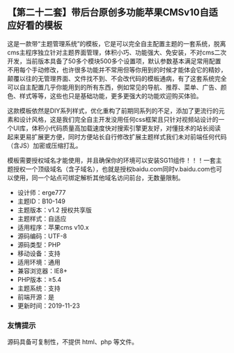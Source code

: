 ## 【第二十二套】带后台原创多功能苹果CMSv10自适应好看的模板

这是一款带“主题管理系统”的模板，它是可以完全自主配置主题的一套系统，脱离cms主程序独立针对主题界面管理，体积小巧、功能强大、免安装，不对cms二次开发，当前版本具备了50多个模块500多个设置项，默认参数基本满足常用配置不用每个手动修改，也许很多功能并不常用但等你用到的时候才能体会它的精妙，颠覆以往的无管理界面、文件找不到、不会改代码的模板通病，有了这套系统完全可以自主配置几乎你能用到的所有东西，例如常见的导航、推荐、菜单、广告、颜色、样式等等，这些也只是基础功能，更多更强大的功能欢迎购买体验。

这款模板依然是DIY系列样式，优化重构了前期同系列的不足，添加了更流行的元素和设计风格，这是我们完全自主开发没用任何css框架且只针对视频站设计的一个UI库，体积小代码质量高加载速度快对搜索引擎更友好，对懂技术的站长阅读起来更易扩展更方便，同时方便站长自行修改扩展主题样式我们未对前端任何代码（含JS）加密或压缩打乱。

模板需要授权域名才能使用，并且确保你的环境可以安装SG11组件！！！一套主题授权一个顶级域名（含子域名），也就是授权baidu.com同时v.baidu.com也可以使用，同一个站点可绑定解析其他域名访问前台，无数量限制。

- 设计师：erge777
- 主题ID：B10-149
- 主题版本：v1.2 授权共享版
- 主题样式：自适应
- 适用程序：苹果cms v10.x
- 源码编码：UTF-8
- 源码类型：PHP
- 移动设备：支持
- 适用环境：通用
- 兼容浏览器：IE8+
- PHP版本：≥5.4
- 主题系统：支持
- 前端开源：是
- 更新时间：2019-11-23

### 友情提示

源码具备可复制性，不提供 html、php 等文件。